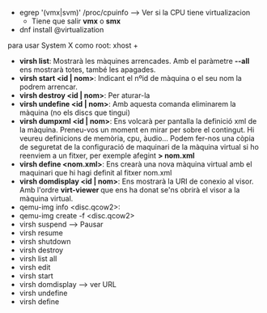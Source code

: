- egrep '(vmx|svm)' /proc/cpuinfo --> Ver si la CPU tiene virtualizacion
	- Tiene que salir **vmx** o **smx** 
- dnf install @virtualization

para usar System X como root: xhost +
- **virsh list**: Mostrarà les màquines arrencades. Amb el paràmetre **--all** ens mostrarà totes, també les apagades.
- **virsh start <id | nom>**: Indicant el nºid de màquina o el seu nom la podrem arrencar.
- **virsh destroy <id | nom>**: Per aturar-la
- **virsh undefine <id | nom>**: Amb aquesta comanda eliminarem la màquina (no els discs que tingui)
- **virsh dumpxml <id | nom>**: Ens volcarà per pantalla la definició xml de la màquina. Preneu-vos un moment en mirar per sobre el contingut. Hi veureu definicions de memòria, cpu, àudio... Podem fer-nos una còpia de seguretat de la configuració de maquinari de la màquina virtual si ho reenviem a un fitxer, per exemple afegint **> nom.xml**
- **virsh define <nom.xml>**: Ens crearà una nova màquina virtual amb el maquinari que hi hagi definit al fitxer nom.xml
- **virsh domdisplay <id | nom>**: Ens mostrarà la URI de conexio al visor. Amb l'ordre **virt-viewer <URI>**  que ens ha donat se'ns obrirà el visor a la màquina virtual.
- qemu-img info <disc.qcow2>:
- qemu-img create -f  <disc.qcow2>
- virsh suspend --> Pausar
- virsh resume
- virsh shutdown
- virsh destroy
- virsh list all
- virsh edit
- virsh start
- virsh domdisplay --> ver URL
- virsh undefine
- virsh define
 
